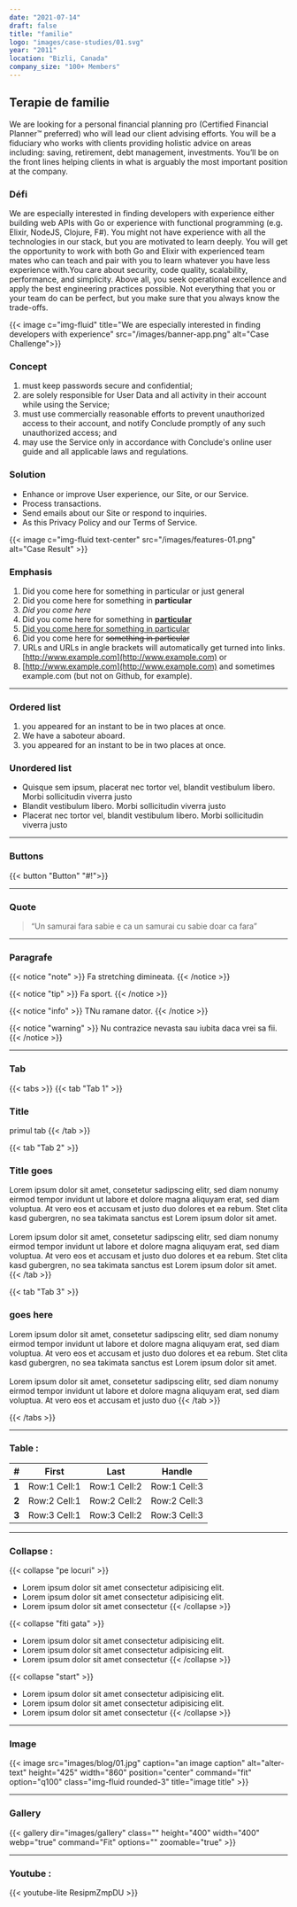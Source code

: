 ```yaml
---
date: "2021-07-14"
draft: false
title: "familie"
logo: "images/case-studies/01.svg"
year: "2011"
location: "Bizli, Canada"
company_size: "100+ Members"
---
```


## Terapie de familie

We are looking for a personal financial planning pro (Certified Financial Planner™ preferred) who will lead our client advising efforts. You will be a fiduciary who works with clients providing holistic advice on areas including: saving, retirement, debt management, investments. You’ll be on the front lines helping clients in what is arguably the most important position at the company.

### Défi

We are especially interested in finding developers with experience either building web APIs with Go or experience with functional programming (e.g. Elixir, NodeJS, Clojure, F#). You might not have experience with all the technologies in our stack, but you are motivated to learn deeply. You will get the opportunity to work with both Go and Elixir with experienced team mates who can teach and pair with you to learn whatever you have less experience with.You care about security, code quality, scalability, performance, and simplicity. Above all, you seek operational excellence and apply the best engineering practices possible. Not everything that you or your team do can be perfect, but you make sure that you always know the trade-offs.

{{< image c="img-fluid" title="We are especially interested in finding developers with experience" src="/images/banner-app.png" alt="Case Challenge">}}

### Concept

1. must keep passwords secure and confidential;
2. are solely responsible for User Data and all activity in their account while using the Service;
3. must use commercially reasonable efforts to prevent unauthorized access to their account, and notify Conclude promptly of any such unauthorized access; and
4. may use the Service only in accordance with Conclude's online user guide and all applicable laws and regulations.

### Solution

- Enhance or improve User experience, our Site, or our Service.
- Process transactions.
- Send emails about our Site or respond to inquiries.
- As this Privacy Policy and our Terms of Service.

 {{< image c="img-fluid text-center" src="/images/features-01.png" alt="Case Result" >}}



### Emphasis

1. Did you come here for something in particular or just general
2. Did you come here for something in **particular**
3. _Did you come here_
4. Did you come here for something in <u>**particular**</u>
5. <u>Did you come here for something in particular </u>
6. Did you come here for ~~something in particular~~
7. URLs and URLs in angle brackets will automatically get turned into links. <u>[http://www.example.com](http://www.example.com)</u> or
8. <u>[http://www.example.com](http://www.example.com)</u> and sometimes example.com (but not on Github, for example).


<hr>

### Ordered list

1.  you appeared for an instant to be in two places at once.
2.  We have a saboteur aboard.
3.  you appeared for an instant to be in two places at once.

</hr>

### Unordered list

- Quisque sem ipsum, placerat nec tortor vel, blandit vestibulum libero. Morbi sollicitudin viverra justo
- Blandit vestibulum libero. Morbi sollicitudin viverra justo
- Placerat nec tortor vel, blandit vestibulum libero. Morbi sollicitudin viverra justo
<hr>


### Buttons

{{< button "Button" "#!">}}

<hr>

### Quote

> “Un samurai fara sabie e ca un samurai cu sabie doar ca fara”

<hr>

### Paragrafe

{{< notice "note" >}}
Fa stretching dimineata.
{{< /notice >}}

{{< notice "tip" >}}
Fa sport.
{{< /notice >}}

{{< notice "info" >}}
TNu ramane dator.
{{< /notice >}}

{{< notice "warning" >}}
Nu contrazice nevasta sau iubita daca vrei sa fii.
{{< /notice >}}

<hr>

### Tab

{{< tabs >}}
{{< tab "Tab 1" >}}

### Title 

primul tab
{{< /tab >}}

{{< tab "Tab 2" >}}

### Title goes 

Lorem ipsum dolor sit amet, consetetur sadipscing elitr, sed diam nonumy eirmod tempor invidunt ut labore et dolore magna aliquyam erat, sed diam voluptua. At vero eos et accusam et justo duo dolores et ea rebum. Stet clita kasd gubergren, no sea takimata sanctus est Lorem ipsum dolor sit amet. <br> <br> Lorem ipsum dolor sit amet, consetetur sadipscing elitr, sed diam nonumy eirmod tempor invidunt ut labore et dolore magna aliquyam erat, sed diam voluptua. At vero eos et accusam et justo duo dolores et ea rebum. Stet clita kasd gubergren, no sea takimata sanctus est Lorem ipsum dolor sit amet.
{{< /tab >}}

{{< tab "Tab 3" >}}

### goes here

Lorem ipsum dolor sit amet, consetetur sadipscing elitr, sed diam nonumy eirmod tempor invidunt ut labore et dolore magna aliquyam erat, sed diam voluptua. At vero eos et accusam et justo duo dolores et ea rebum. Stet clita kasd gubergren, no sea takimata sanctus est Lorem ipsum dolor sit amet.<br> <br>
Lorem ipsum dolor sit amet, consetetur sadipscing elitr, sed diam nonumy eirmod tempor invidunt ut labore et dolore magna aliquyam erat, sed diam voluptua. At vero eos et accusam et justo duo
{{< /tab >}}

{{< /tabs >}}

<hr>

### Table :

|   #   |    First     |     Last     |    Handle    |
| :---: | :----------: | :----------: | :----------: |
| **1** | Row:1 Cell:1 | Row:1 Cell:2 | Row:1 Cell:3 |
| **2** | Row:2 Cell:1 | Row:2 Cell:2 | Row:2 Cell:3 |
| **3** | Row:3 Cell:1 | Row:3 Cell:2 | Row:3 Cell:3 |

<hr>

### Collapse :

{{< collapse "pe locuri" >}}

- Lorem ipsum dolor sit amet consectetur adipisicing elit.
- Lorem ipsum dolor sit amet consectetur adipisicing elit.
- Lorem ipsum dolor sit amet consectetur
  {{< /collapse >}}

{{< collapse "fiti gata" >}}

- Lorem ipsum dolor sit amet consectetur adipisicing elit.
- Lorem ipsum dolor sit amet consectetur adipisicing elit.
- Lorem ipsum dolor sit amet consectetur
  {{< /collapse >}}

{{< collapse "start" >}}

- Lorem ipsum dolor sit amet consectetur adipisicing elit.
- Lorem ipsum dolor sit amet consectetur adipisicing elit.
- Lorem ipsum dolor sit amet consectetur
{{< /collapse >}}
<hr>

### Image

{{< image src="images/blog/01.jpg" caption="an image caption" alt="alter-text" height="425" width="860" position="center" command="fit" option="q100" class="img-fluid rounded-3" title="image title" >}}

<hr>

### Gallery

{{< gallery dir="images/gallery" class="" height="400" width="400" webp="true" command="Fit" options="" zoomable="true" >}}

<hr>

### Youtube :

{{< youtube-lite ResipmZmpDU >}}